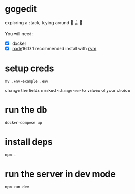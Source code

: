 # gogedit

exploring a stack, toying around 🔫 🪀 🤖

You will need:

- [X] [docker](https://docs.docker.com/)
- [X] [node](https://nodejs.org/en/)16.13.1 recommended install with [nvm](https://github.com/nvm-sh/nvm)

# setup creds

`mv .env-example .env`

change the fields marked `<change-me>` to values of your choice
# run the db

`docker-compose up`

# install deps

`npm i`

# run the server in dev mode

`npm run dev`
